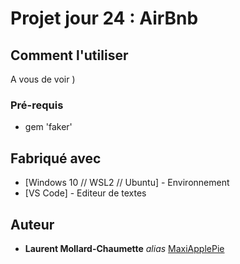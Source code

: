 # Projet jour 24 : AirBnb


## Comment l'utiliser

A vous de voir )


### Pré-requis

- gem 'faker'


## Fabriqué avec

* [Windows 10 // WSL2 // Ubuntu] - Environnement
* [VS Code] - Editeur de textes


## Auteur

* **Laurent Mollard-Chaumette** _alias_ [MaxiApplePie](https://github.com/MaxiApplePie)